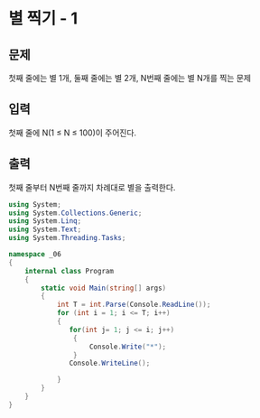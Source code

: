 # 별 찍기 - 1
## 문제
첫째 줄에는 별 1개, 둘째 줄에는 별 2개, N번째 줄에는 별 N개를 찍는 문제

## 입력
첫째 줄에 N(1 ≤ N ≤ 100)이 주어진다.

## 출력
첫째 줄부터 N번째 줄까지 차례대로 별을 출력한다.

```c#
using System;
using System.Collections.Generic;
using System.Linq;
using System.Text;
using System.Threading.Tasks;

namespace _06
{
    internal class Program
    {
        static void Main(string[] args)
        {
            int T = int.Parse(Console.ReadLine()); 
            for (int i = 1; i <= T; i++) 
            {
               for(int j= 1; j <= i; j++)
                {
                    Console.Write("*");
                }
               Console.WriteLine();

            }
        }
    }
}

```